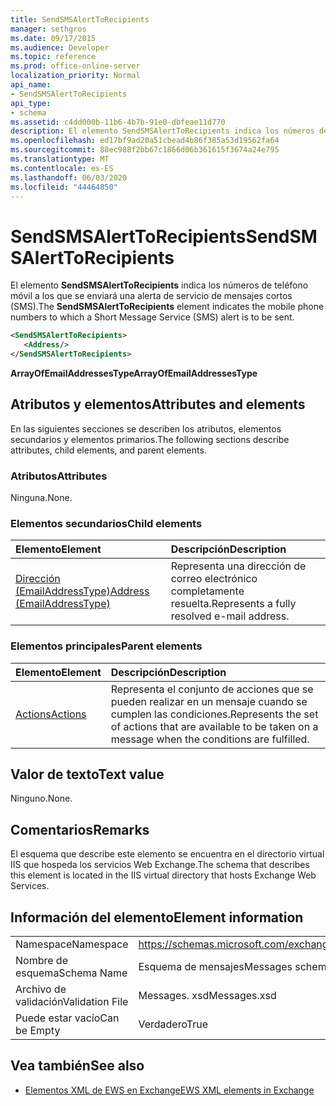 ```yaml
---
title: SendSMSAlertToRecipients
manager: sethgros
ms.date: 09/17/2015
ms.audience: Developer
ms.topic: reference
ms.prod: office-online-server
localization_priority: Normal
api_name:
- SendSMSAlertToRecipients
api_type:
- schema
ms.assetid: c4dd000b-11b6-4b7b-91e0-dbfeae11d770
description: El elemento SendSMSAlertToRecipients indica los números de teléfono móvil a los que se enviará una alerta de servicio de mensajes cortos (SMS).
ms.openlocfilehash: ed17bf9ad20a51cbead4b86f385a53d19562fa64
ms.sourcegitcommit: 88ec988f2bb67c1866d06b361615f3674a24e795
ms.translationtype: MT
ms.contentlocale: es-ES
ms.lasthandoff: 06/03/2020
ms.locfileid: "44464850"
---
```

# <a name="sendsmsalerttorecipients"></a><span data-ttu-id="f43bd-103">SendSMSAlertToRecipients</span><span class="sxs-lookup"><span data-stu-id="f43bd-103">SendSMSAlertToRecipients</span></span>

<span data-ttu-id="f43bd-104">El elemento **SendSMSAlertToRecipients** indica los números de teléfono móvil a los que se enviará una alerta de servicio de mensajes cortos (SMS).</span><span class="sxs-lookup"><span data-stu-id="f43bd-104">The **SendSMSAlertToRecipients** element indicates the mobile phone numbers to which a Short Message Service (SMS) alert is to be sent.</span></span> 
  
```XML
<SendSMSAlertToRecipients>
   <Address/>
</SendSMSAlertToRecipients>
```

 <span data-ttu-id="f43bd-105">**ArrayOfEmailAddressesType**</span><span class="sxs-lookup"><span data-stu-id="f43bd-105">**ArrayOfEmailAddressesType**</span></span>
## <a name="attributes-and-elements"></a><span data-ttu-id="f43bd-106">Atributos y elementos</span><span class="sxs-lookup"><span data-stu-id="f43bd-106">Attributes and elements</span></span>

<span data-ttu-id="f43bd-107">En las siguientes secciones se describen los atributos, elementos secundarios y elementos primarios.</span><span class="sxs-lookup"><span data-stu-id="f43bd-107">The following sections describe attributes, child elements, and parent elements.</span></span>
  
### <a name="attributes"></a><span data-ttu-id="f43bd-108">Atributos</span><span class="sxs-lookup"><span data-stu-id="f43bd-108">Attributes</span></span>

<span data-ttu-id="f43bd-109">Ninguna.</span><span class="sxs-lookup"><span data-stu-id="f43bd-109">None.</span></span>
  
### <a name="child-elements"></a><span data-ttu-id="f43bd-110">Elementos secundarios</span><span class="sxs-lookup"><span data-stu-id="f43bd-110">Child elements</span></span>

|<span data-ttu-id="f43bd-111">**Elemento**</span><span class="sxs-lookup"><span data-stu-id="f43bd-111">**Element**</span></span>|<span data-ttu-id="f43bd-112">**Descripción**</span><span class="sxs-lookup"><span data-stu-id="f43bd-112">**Description**</span></span>|
|:-----|:-----|
|[<span data-ttu-id="f43bd-113">Dirección (EmailAddressType)</span><span class="sxs-lookup"><span data-stu-id="f43bd-113">Address (EmailAddressType)</span></span>](address-emailaddresstype.md) <br/> |<span data-ttu-id="f43bd-114">Representa una dirección de correo electrónico completamente resuelta.</span><span class="sxs-lookup"><span data-stu-id="f43bd-114">Represents a fully resolved e-mail address.</span></span>  <br/> |
   
### <a name="parent-elements"></a><span data-ttu-id="f43bd-115">Elementos principales</span><span class="sxs-lookup"><span data-stu-id="f43bd-115">Parent elements</span></span>

|<span data-ttu-id="f43bd-116">**Elemento**</span><span class="sxs-lookup"><span data-stu-id="f43bd-116">**Element**</span></span>|<span data-ttu-id="f43bd-117">**Descripción**</span><span class="sxs-lookup"><span data-stu-id="f43bd-117">**Description**</span></span>|
|:-----|:-----|
|[<span data-ttu-id="f43bd-118">Actions</span><span class="sxs-lookup"><span data-stu-id="f43bd-118">Actions</span></span>](actions.md) <br/> |<span data-ttu-id="f43bd-119">Representa el conjunto de acciones que se pueden realizar en un mensaje cuando se cumplen las condiciones.</span><span class="sxs-lookup"><span data-stu-id="f43bd-119">Represents the set of actions that are available to be taken on a message when the conditions are fulfilled.</span></span>  <br/> |
   
## <a name="text-value"></a><span data-ttu-id="f43bd-120">Valor de texto</span><span class="sxs-lookup"><span data-stu-id="f43bd-120">Text value</span></span>

<span data-ttu-id="f43bd-121">Ninguno.</span><span class="sxs-lookup"><span data-stu-id="f43bd-121">None.</span></span>
  
## <a name="remarks"></a><span data-ttu-id="f43bd-122">Comentarios</span><span class="sxs-lookup"><span data-stu-id="f43bd-122">Remarks</span></span>

<span data-ttu-id="f43bd-123">El esquema que describe este elemento se encuentra en el directorio virtual IIS que hospeda los servicios Web Exchange.</span><span class="sxs-lookup"><span data-stu-id="f43bd-123">The schema that describes this element is located in the IIS virtual directory that hosts Exchange Web Services.</span></span>
  
## <a name="element-information"></a><span data-ttu-id="f43bd-124">Información del elemento</span><span class="sxs-lookup"><span data-stu-id="f43bd-124">Element information</span></span>

|||
|:-----|:-----|
|<span data-ttu-id="f43bd-125">Namespace</span><span class="sxs-lookup"><span data-stu-id="f43bd-125">Namespace</span></span>  <br/> |https://schemas.microsoft.com/exchange/services/2006/messages  <br/> |
|<span data-ttu-id="f43bd-126">Nombre de esquema</span><span class="sxs-lookup"><span data-stu-id="f43bd-126">Schema Name</span></span>  <br/> |<span data-ttu-id="f43bd-127">Esquema de mensajes</span><span class="sxs-lookup"><span data-stu-id="f43bd-127">Messages schema</span></span>  <br/> |
|<span data-ttu-id="f43bd-128">Archivo de validación</span><span class="sxs-lookup"><span data-stu-id="f43bd-128">Validation File</span></span>  <br/> |<span data-ttu-id="f43bd-129">Messages. xsd</span><span class="sxs-lookup"><span data-stu-id="f43bd-129">Messages.xsd</span></span>  <br/> |
|<span data-ttu-id="f43bd-130">Puede estar vacío</span><span class="sxs-lookup"><span data-stu-id="f43bd-130">Can be Empty</span></span>  <br/> |<span data-ttu-id="f43bd-131">Verdadero</span><span class="sxs-lookup"><span data-stu-id="f43bd-131">True</span></span>  <br/> |
   
## <a name="see-also"></a><span data-ttu-id="f43bd-132">Vea también</span><span class="sxs-lookup"><span data-stu-id="f43bd-132">See also</span></span>



- [<span data-ttu-id="f43bd-133">Elementos XML de EWS en Exchange</span><span class="sxs-lookup"><span data-stu-id="f43bd-133">EWS XML elements in Exchange</span></span>](ews-xml-elements-in-exchange.md)


